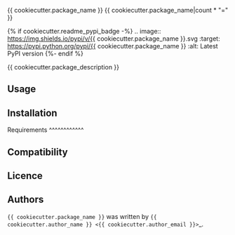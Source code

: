 {{ cookiecutter.package_name }}
{{ cookiecutter.package_name|count * "=" }}

{% if cookiecutter.readme_pypi_badge -%}
.. image:: https://img.shields.io/pypi/v/{{ cookiecutter.package_name }}.svg
    :target: https://pypi.python.org/pypi/{{ cookiecutter.package_name }}
    :alt: Latest PyPI version
{%- endif %}


{{ cookiecutter.package_description }}

Usage
-----

Installation
------------

Requirements
^^^^^^^^^^^^

Compatibility
-------------

Licence
-------

Authors
-------

`{{ cookiecutter.package_name }}` was written by `{{ cookiecutter.author_name }} <{{ cookiecutter.author_email }}>`_.
